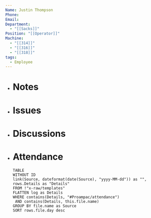 ```yaml
---
Name: Justin Thompson
Phone: 
Email: 
Department:
  - "[[Sacks]]"
Position: "[[Operator]]"
Machine:
  - "[[314]]"
  - "[[316]]"
  - "[[318]]"
tags:
  - Employee
---
```

- # Notes
- # Issues
- # Discussions
- # Attendance
  
  ```dataview
  TABLE
  WITHOUT ID
  link(Source, dateformat(date(Source), "yyyy-MM-dd")) as "",
  rows.Details as "Details"
  FROM !"x-raw/templates"
  FLATTEN log as Details
  WHERE contains(Details, "#Proampac/attendance")
   AND contains(Details, this.file.name)
  GROUP BY file.name as Source
  SORT rows.file.day desc
  ```
